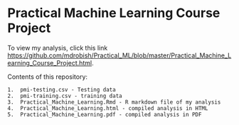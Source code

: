 # Practical Machine Learning Course Project

To view my analysis, click this link <https://github.com/mdrobish/Practical_ML/blob/master/Practical_Machine_Learning_Course_Project.html>.

Contents of this repository:

    1.  pmi-testing.csv - Testing data
    2.  pmi-training.csv - training data
    3.  Practical_Machine_Learning.Rmd - R markdown file of my analysis
    4.  Practical_Machine_Learning.html - compiled analysis in HTML
    5.  Practical_Machine_Learning.pdf - compiled analysis in PDF
